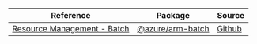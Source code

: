 | Reference | Package | Source |
|---|---|---|
|[Resource Management - Batch](arm-batch-readme.md)|[@azure/arm-batch](https://www.npmjs.com/package/@azure/arm-batch)|[Github](https://github.com/Azure/azure-sdk-for-js/blob/main/sdk/batch/arm-batch)|
